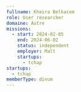 ```yaml
---
fullname: Kheira Belkacem
role: User researcher
domaine: Autre
missions:
  - start: 2024-02-05
    end: 2024-06-02
    status: independent
    employer: Malt
    startups:
      - tchap
startups:
  - tchap
memberType: dinum
---
```

